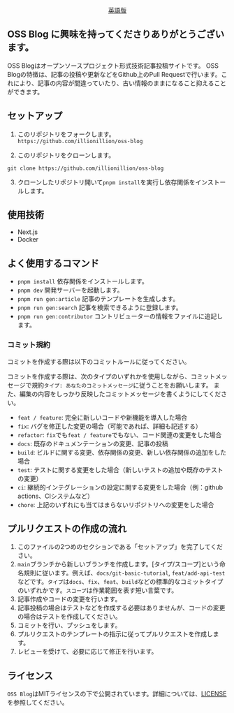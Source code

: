 <p align='center'>
    <a href='./CONTRIBUTING.md'>英語版</a>
</p>

## OSS Blog に興味を持ってくださりありがとうございます。

OSS Blogはオープンソースプロジェクト形式技術記事投稿サイトです。
OSS Blogの特徴は、記事の投稿や更新などをGithub上のPull Requestで行います。これにより、記事の内容が間違っていたり、古い情報のままになること抑えることができます。

## セットアップ

1. このリポジトリをフォークします。
   `https://github.com/illionillion/oss-blog`

2. このリポジトリをクローンします。

```
git clone https://github.com/illionillion/oss-blog
```

3. クローンしたリポジトリ開いて`pnpm install`を実行し依存関係をインストールします。

## 使用技術

- Next.js
- Docker

## よく使用するコマンド

- `pnpm install` 依存関係をインストールします。
- `pnpm dev` 開発サーバーを起動します。
- `pnpm run gen:article` 記事のテンプレートを生成します。
- `pnpm run gen:search` 記事を検索できるように登録します。
- `pnpm run gen:contributor` コントリビューターの情報をファイルに追記します。

### コミット規約

コミットを作成する際は以下のコミットルールに従ってください。

コミットを作成する際は、次のタイプのいずれかを使用しながら、コミットメッセージで規約`タイプ: あなたのコミットメッセージ`に従うことをお願いします。
また、編集の内容をしっかり反映したコミットメッセージを書くようにしてください。

- `feat / feature`: 完全に新しいコードや新機能を導入した場合
- `fix`: バグを修正した変更の場合（可能であれば、詳細も記述する）
- `refactor`: `fix`でも`feat / feature`でもない、コード関連の変更をした場合
- `docs`: 既存のドキュメンテーションの変更、記事の投稿
- `build`: ビルドに関する変更、依存関係の変更、新しい依存関係の追加をした場合
- `test`: テストに関する変更をした場合（新しいテストの追加や既存のテストの変更）
- `ci`: 継続的インテグレーションの設定に関する変更をした場合（例：github actions、CIシステムなど）
- `chore`: 上記のいずれにも当てはまらないリポジトリへの変更をした場合

## プルリクエストの作成の流れ

1. このファイルの2つめのセクションである「セットアップ」を完了してください。
2. `main`ブランチから新しいブランチを作成します。[タイプ/スコープ]という命名規則に従います。例えば、`docs/git-basic-tutorial`, `feat/add-api-test`などです。`タイプ`は`docs`、`fix`、`feat`、`build`などの標準的なコミットタイプのいずれかです。`スコープ`は作業範囲を表す短い言葉です。
3. 記事作成やコードの変更を行います。
4. 記事投稿の場合はテストなどを作成する必要はありませんが、コードの変更の場合はテストを作成してください。
5. コミットを行い、プッシュをします。
6. プルリクエストのテンプレートの指示に従ってプルリクエストを作成します。
7. レビューを受けて、必要に応じて修正を行います。

## ライセンス

`OSS Blog`はMITライセンスの下で公開されています。詳細については、[LICENSE](./LICENSE)を参照してください。
